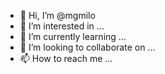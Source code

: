 - 👋 Hi, I’m @mgmilo
- 👀 I’m interested in ...
- 🌱 I’m currently learning ...
- 💞️ I’m looking to collaborate on ...
- 📫 How to reach me ...

<!---
mgmilo/mgmilo is a ✨ special ✨ repository because its `README.md` (this file) appears on your GitHub profile.
You can click the Preview link to take a look at your changes.
--->
